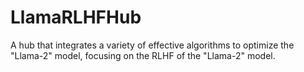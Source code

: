 # LlamaRLHFHub
A hub that integrates a variety of effective algorithms to optimize the "Llama-2" model, focusing on the RLHF of the "Llama-2" model.
